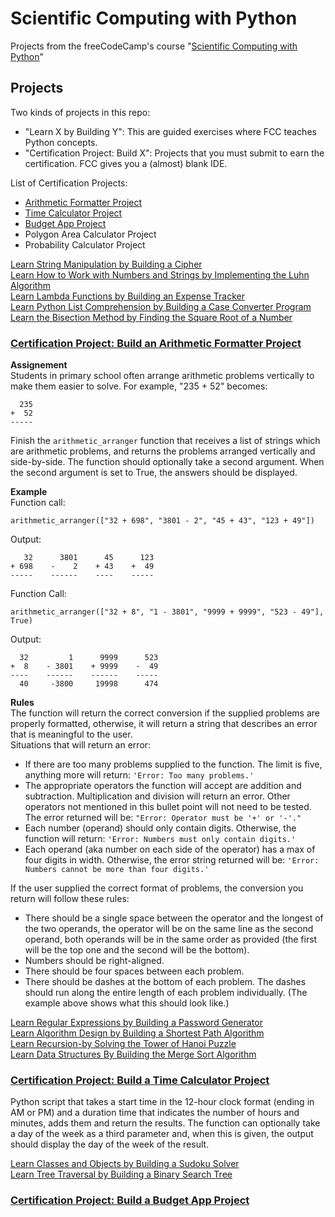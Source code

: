# Scientific Computing with Python
Projects from the freeCodeCamp's course "[Scientific Computing with Python](https://www.freecodecamp.org/learn/scientific-computing-with-python/)"

## Projects  
Two kinds of projects in this repo:  
 * "Learn X by Building Y": This are guided exercises where FCC teaches Python concepts.  
 * "Certification Project: Build X": Projects that you must submit to earn the certification. FCC gives you a (almost) blank IDE. 

List of Certification Projects:  
 * [Arithmetic Formatter Project](https://github.com/giuseppedebiase/Scientific_Computing_with_Python#certification-project-build-an-arithmetic-formatter-project)
 * [Time Calculator Project](https://github.com/giuseppedebiase/Scientific_Computing_with_Python#certification-project-build-a-time-calculator-project)
 * [Budget App Project](https://github.com/giuseppedebiase/Scientific_Computing_with_Python#certification-project-build-a-budget-app-project)
 * Polygon Area Calculator Project
 * Probability Calculator Project
  
[Learn String Manipulation by Building a Cipher](https://github.com/giuseppedebiase/Scientific_Computing_with_Python/blob/main/Projects/1_vigenere.py)  
[Learn How to Work with Numbers and Strings by Implementing the Luhn Algorithm](https://github.com/giuseppedebiase/Scientific_Computing_with_Python/blob/main/Projects/2_luhn.py)  
[Learn Lambda Functions by Building an Expense Tracker](https://github.com/giuseppedebiase/Scientific_Computing_with_Python/blob/main/Projects/3_expense_tracker.py)  
[Learn Python List Comprehension by Building a Case Converter Program](https://github.com/giuseppedebiase/Scientific_Computing_with_Python/blob/main/Projects/4_case_converter.py)  
[Learn the Bisection Method by Finding the Square Root of a Number](https://github.com/giuseppedebiase/Scientific_Computing_with_Python/blob/main/Projects/5_square_root.py)

### [Certification Project: Build an Arithmetic Formatter Project](https://github.com/giuseppedebiase/Scientific_Computing_with_Python/blob/main/Projects/6_cert_arithmetic_formatter.py)
**Assignement**  
Students in primary school often arrange arithmetic problems vertically to make them easier to solve. For example, "235 + 52" becomes:
```
  235
+  52
-----
```
Finish the `arithmetic_arranger` function that receives a list of strings which are arithmetic problems, and returns the problems arranged vertically and side-by-side. The function should optionally take a second argument. When the second argument is set to True, the answers should be displayed.  

**Example**  
Function call:  
```
arithmetic_arranger(["32 + 698", "3801 - 2", "45 + 43", "123 + 49"])
```
Output:  
```
   32      3801      45      123
+ 698    -    2    + 43    +  49
-----    ------    ----    -----
```

Function Call:  
```
arithmetic_arranger(["32 + 8", "1 - 3801", "9999 + 9999", "523 - 49"], True)
```
Output:
```
  32         1      9999      523
+  8    - 3801    + 9999    -  49
----    ------    ------    -----
  40     -3800     19998      474
```

**Rules**  
The function will return the correct conversion if the supplied problems are properly formatted, otherwise, it will return a string that describes an error that is meaningful to the user.  
Situations that will return an error:
  * If there are too many problems supplied to the function. The limit is five, anything more will return: `'Error: Too many problems.'`
  * The appropriate operators the function will accept are addition and subtraction. Multiplication and division will return an error. Other operators not mentioned in this bullet point will not need to be tested. The error returned will be: `"Error: Operator must be '+' or '-'."`
  * Each number (operand) should only contain digits. Otherwise, the function will return: `'Error: Numbers must only contain digits.'`
  * Each operand (aka number on each side of the operator) has a max of four digits in width. Otherwise, the error string returned will be: `'Error: Numbers cannot be more than four digits.'`

If the user supplied the correct format of problems, the conversion you return will follow these rules:
  * There should be a single space between the operator and the longest of the two operands, the operator will be on the same line as the second operand, both operands will be in the same order as provided (the first will be the top one and the second will be the bottom).
  * Numbers should be right-aligned.
  * There should be four spaces between each problem.
  * There should be dashes at the bottom of each problem. The dashes should run along the entire length of each problem individually. (The example above shows what this should look like.)

[Learn Regular Expressions by Building a Password Generator](https://github.com/giuseppedebiase/Scientific_Computing_with_Python/blob/main/Projects/7_password_generator.py)  
[Learn Algorithm Design by Building a Shortest Path Algorithm](https://github.com/giuseppedebiase/Scientific_Computing_with_Python/blob/main/Projects/8_shortest_path.py)  
[Learn Recursion-by Solving the Tower of Hanoi Puzzle](https://github.com/giuseppedebiase/Scientific_Computing_with_Python/blob/main/Projects/9_recursive_hanoi.py)  
[Learn Data Structures By Building the Merge Sort Algorithm](https://github.com/giuseppedebiase/Scientific_Computing_with_Python/blob/main/Projects/10_merge_sort.py)  

### [Certification Project: Build a Time Calculator Project](https://github.com/giuseppedebiase/Scientific_Computing_with_Python/blob/main/Projects/11_cert_time_calculator.py)  
Python script that takes a start time in the 12-hour clock format (ending in AM or PM) and a duration time that indicates the number of hours and minutes,
adds them and return the results. The function can optionally take a day of the week as a third parameter and, when this is given, the output should display
the day of the week of the result.  

[Learn Classes and Objects by Building a Sudoku Solver](https://github.com/giuseppedebiase/Scientific_Computing_with_Python/blob/main/Projects/12_sudoku_solver.py)  
[Learn Tree Traversal by Building a Binary Search Tree](https://github.com/giuseppedebiase/Scientific_Computing_with_Python/blob/main/Projects/13_binary_search_tree.py)  

### [Certification Project: Build a Budget App Project](https://github.com/giuseppedebiase/Scientific_Computing_with_Python/blob/main/Projects/14_cert_budget_app.py)
